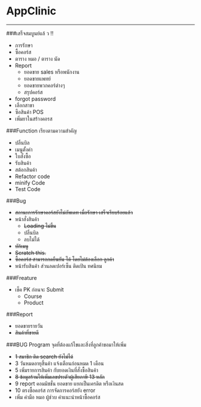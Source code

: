 # AppClinic
----------------------
###เสร็จสมบูนย์แล้ ว !!
- การรักษา
- ซื้อคอร์ส
- ตาราง หมอ / ตาราง นัด
- Report
    - ยอดขาย sales หรือพนักงาน
    - ยอดขายแพทย์
    - ยอดขายพวกคอร์ต่างๆ
    - สรุปคอร์ส
- forgot password
- เลือกสาขา
- ซือสินค้า POS
- เพิ่มยาในสร้างคอรส

###Function เรียงตามความสำคัญ
- ปลิ้นบิล
- เมนูตั้งค่า
- ใบสั่งซื้อ
- รับสินค้า
- สต้อกสินค้า
- Refactor code
- minify Code
- Test Code


###Bug
+ ~~สถานะการรักษาคอร์สยังไม่อัพเดท เมื่อรักษา เสร็จเรียบร้อยแล้ว~~
+ หน้าสั่งสินค้า
    + ~~Loading ไม่ขึ้น~~
    + ปลิ้นบิล
    + ลบไม่ได้
+ ~~บัก้เมนู~~
+ ~~Scratch this.~~
+ ~~ซื้อคอร์ส สามารถกดยืนยัน ได้ โดยไม่ต้องเลือก ลูกค้า~~
+ หน้ารับสินค้า ส่วนลดเปอร์เซ็น ติดเป้น ทศนิยม

###Freature
+ เช็ค PK ก่อนจะ Submit
    - Course
    - Product

###Report
+ ยอดขายรายวัน
+ ~~สินค้าที่ขายดี~~

###BUG Program จุดที่ต้องแก้ไขและสิ่งที่ลูกค้าขอมาให้เพิ่ม
+ ~~1 สมาชิก ติด search ยังไม่ได้~~
+ 3 วันหมดอายุสิ้นค้า แจ้งเตือนก่อนหมด 1 เดือน
+ 5 เพิ่มรายการสินค้า กับยอดเงินที่สั่งซื้อสินค้า
+ ~~8 ข้อมูลร้านให้เพิ่มเลขประตัวผู้เสียภาษี 13 หลัก~~
+ 9 report คอมมิชชั่น ยอดขาย แยกเป็นเครดิต หรือเงินสด
+ 10 ตรงซื้อคอร์ส การจัดการคอร์สยัง error
+ เพิ่ม ค่ามือ หมอ ผู้ช่วบ ค่าแนะนำหน้าซื้อคอร์ส